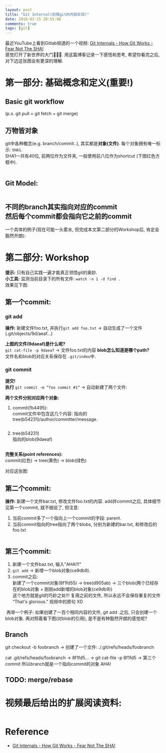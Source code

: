 ```yaml
---
layout: post
title: "Git Internal(初探git的内部实现)"
date: 2018-03-15 20:55:08
comments: true
tags: [git]
---
```


最近YouTube上看到Gitlab频道的一个视频: [Git Internals - How Git Works - Fear Not The SHA!](https://www.youtube.com/watch?v=P6jD966jzlk)   
感觉打开了新世界的大门🤩😍🤣. 用这篇博客记录一下感悟和思考, 希望你看完之后, 对下边这张图会有更深的理解.    
<img style="max-height:350px" class="lazy" data-original="/images/blog/180315_git_internal/6993E92A-CB86-4BB9-9063-F3134BDC94D3.png">
<!--more-->

# 第一部分: 基础概念和定义(重要!)
## Basic git workflow   
(p.s. git pull = git fetch + git merge)   
<img style="max-height: 400px" class="lazy" data-original="/images/blog/180315_git_internal/1FA4B411-E64F-4438-B889-E4F7DE9C27E5.png">

## 万物皆对象
git中各种概念(e.g. branch/commit..), 其实都是**对象(文件)**. 每个对象拥有唯一标示: `SHA1`.   
SHA1一共有40位, 前两位作为文件夹, 一般使用前八位作为shortcut (下图红色方框中).   
<img style="max-height:200px" class="lazy" data-original="/images/blog/180315_git_internal/AE2169D4-24D6-4E62-81C7-DD783DDDE3DC.png">
<img style="max-height:200px" class="lazy" data-original="/images/blog/180315_git_internal/15210820035986.jpg">


## Git Model:   
<img style="max-height:300px" class="lazy" data-original="/images/blog/180315_git_internal/B7315A1E-8F50-4597-BCEC-5AAAAF5D8DE8.png">

不同的branch其实指向对应的commit    
然后每个commit都会指向它之前的commit  
------  
一个具体的例子(现在可能一头雾水, 但完成本文第二部分的Workshop后, 肯定会豁然开朗):    
<img style="max-height:320px" class="lazy" data-original="/images/blog/180315_git_internal/6993E92A-CB86-4BB9-9063-F3134BDC94D3-1.png">



# 第二部分: Workshop

**提示:** 只有自己实践一遍才能真正领悟git的奥妙.   
**小工具:** 监测当前目录下的所有文件: `watch -n 1 -d find .`   
效果见下图:      
<img style="max-height:200px" class="lazy" data-original="/images/blog/180315_git_internal/133173A3-26FB-4066-8229-D7FAFEF5B654.png">


## 第一个commit:   

### git add
**操作:** 新建文件foo.txt, 并执行`git add foo.txt` → 自动生成了一个文件(.git/objects/9d/aeaf...)      
<img style="max-height:270px" class="lazy" data-original="/images/blog/180315_git_internal/9B1A1C47-EDCD-41EF-A759-4AC2336E2582.png">

**上图的文件(9daeaf)是什么呢?**   
`git cat-file -p 9daeaf` → 文件foo.txt的内容
**blob怎么知道是哪个path?**   
文件名和blob的对应关系保存在 `.git/index`中.    
<img style="max-height:200px" class="lazy" data-original="/images/blog/180315_git_internal/3ADA3565-0DC7-461A-B637-770264553DE6.png">

### git commit
**提交!**   
**执行** `git commit -m “foo commit #1”` →  自动新建了两个文件:    
<img style="max-height:220px" class="lazy" data-original="/images/blog/180315_git_internal/C32B30A0-304F-4C5F-BDB4-C8F1E4AF028B.png">    

**两个文件分别对应两个对象:**

1. commit(fb4495):   
commit文件中包含这几个内容: 指向的tree(b54231)/author/committer/message.   
<img style="max-height:200px" class="lazy" data-original="/images/blog/180315_git_internal/600D84D1-5EB3-4085-9C17-AF368B14E2A9.png">

2. tree(b54231)   
指向的blob(9daeaf)   
<img style="max-height:200px" class="lazy" data-original="/images/blog/180315_git_internal/3492EBD4-1970-4D1A-8399-B5CA24F10BED.png">

**完整关系(point references):**   
commit(红色) → tree(黄色) → blob(绿色)   
<img style="max-height:200px" class="lazy" data-original="/images/blog/180315_git_internal/6F27581D-D28A-4296-9C0D-7E5ECFEF12C9.png">

对应这张图:   
<img class="lazy" data-original="/images/blog/180315_git_internal/B7315A1E-8F50-4597-BCEC-5AAAAF5D8DE8-1.png">


## 第二个commit:   
**操作:** 新建一个文件bar.txt, 修改文件foo.txt的内容. add并commit之后, 具体细节见第一个commit, 就不细说了, 但注意:

1. 当前commit多了一个指向上一个commit的字段: parent.   
2. 当前commit指向的tree指向了两个blobs, 分别为新建的bar.txt, 和修改后的foo.txt

<img style="max-height:250px" class="lazy" data-original="/images/blog/180315_git_internal/C57A8ECB-062D-4CDE-B54E-26F8EEA5F57C.png">


## 第三个commit:   
1. 新建一个文件baz.txt, 输入"AHA!!!"      
2. `git add` → 新增一个blob对象(ce9db9).   
3. commit之后:   
新建了一个commit对象(8f1fd55) → tree(d905ab) → 三个blob(两个已经存在的blob对象 + 刚刚add新增的blob对象(ce9db9))   
这个地方就是git的巧妙之处!!! 复用之前的文件, 所以永远不会保存重复的文件   
“That's glorious.” 视频中的原句 XD   
<img style="max-height:250px" class="lazy" data-original="/images/blog/180315_git_internal/ABEB63D2-D630-4D0F-AE0D-07A685311A03.png">   
再举一个例子: 如果创建了一百个相同内容的文件, git add .之后, 只会创建一个blob对象.    
再对照着看下图(对blob的引用), 是不是有种豁然开朗的感觉呢?     
<img class="lazy" style="max-height: 350px;" data-original="/images/blog/180315_git_internal/6993E92A-CB86-4BB9-9063-F3134BDC94D3-3.png">



## Branch
git checkout -b foobranch → 创建了一个文件: ./.git/refs/heads/foobranch

cat .git/refs/heads/foobranch → 8f1fd5... → git cat-file -p 8f1fd5 → 第三个commit
所以branch就是一个指向commit的对象 AHA!   
<img style="max-height:200px" class="lazy" data-original="/images/blog/180315_git_internal/C83061B0-4743-4BDE-8938-61A73E65B5AF.png">   
<img style="max-height: 350px;" class="lazy" data-original="/images/blog/180315_git_internal/6993E92A-CB86-4BB9-9063-F3134BDC94D3-4.png">


## TODO: merge/rebase


# 视频最后给出的扩展阅读资料:   
<img style="max-height:400px" class="lazy" data-original="/images/blog/180315_git_internal/DF36A37C-15FC-41DC-918E-334982A2635A.png">



# Reference

- [Git Internals - How Git Works - Fear Not The SHA!](https://www.youtube.com/watch?v=P6jD966jzlk)


